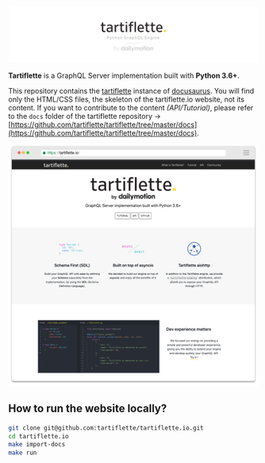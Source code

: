 ![Tartiflette](./readme-tartiflette.png)

**Tartiflette** is a GraphQL Server implementation built with **Python 3.6+**.

This repository contains the [tartiflette](https://github.com/tartiflette/tartiflette) instance of [docusaurus](https://docusaurus.io). You will find only the HTML/CSS files, the skeleton of the tartiflette.io website, not its content. If you want to contribute to the content _(API/Tutorial)_, please refer to the `docs` folder of the tartiflette repository -> [https://github.com/tartiflette/tartiflette/tree/master/docs](https://github.com/tartiflette/tartiflette/tree/master/docs).

![Tartiflette.io background](./readme-background.png)

## How to run the website locally?

```bash
git clone git@github.com:tartiflette/tartiflette.io.git
cd tartiflette.io
make import-docs
make run
```
